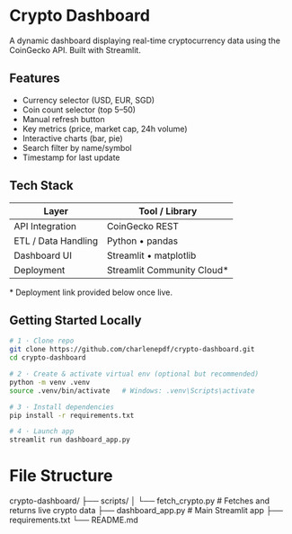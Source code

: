 # Crypto Dashboard

A dynamic dashboard displaying real-time cryptocurrency data using the CoinGecko API. Built with Streamlit.

## Features

- Currency selector (USD, EUR, SGD)
- Coin count selector (top 5–50)
- Manual refresh button
- Key metrics (price, market cap, 24h volume)
- Interactive charts (bar, pie)
- Search filter by name/symbol
- Timestamp for last update

## Tech Stack

| Layer              | Tool / Library |
|--------------------|----------------|
| API Integration    | CoinGecko REST |
| ETL / Data Handling| Python • pandas |
| Dashboard UI       | Streamlit • matplotlib |
| Deployment         | Streamlit Community Cloud* |
\* Deployment link provided below once live.

## Getting Started Locally

```bash
# 1 · Clone repo
git clone https://github.com/charlenepdf/crypto-dashboard.git
cd crypto-dashboard

# 2 · Create & activate virtual env (optional but recommended)
python -m venv .venv
source .venv/bin/activate   # Windows: .venv\Scripts\activate

# 3 · Install dependencies
pip install -r requirements.txt

# 4 · Launch app
streamlit run dashboard_app.py
```

# File Structure
crypto-dashboard/
├── scripts/
│   └── fetch_crypto.py        # Fetches and returns live crypto data
├── dashboard_app.py           # Main Streamlit app
├── requirements.txt
└── README.md


